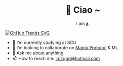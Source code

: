 <!-- prettier-ignore-start -->
<!-- markdownlint-disable -->
<div align="center">
  <h1>🤯 Ciao ~</h1>
  <p>I am <strong><a href="https://github.com/imzqqq/">z</a></strong>.</p>
</div>

[![GitHub Trends SVG](https://api.githubtrends.io/user/svg/imzqqq/langs?time_range=three_months&include_private=true&compact=true)](https://githubtrends.io)

- 🔭 I’m currently studying at SCU
- 👯 I’m looking to collaborate on [Matrix Protocol](https://matrix.org) & ML
- 💬 Ask me about anything
- 📫 How to reach me: imzqqq@hotmail.com
